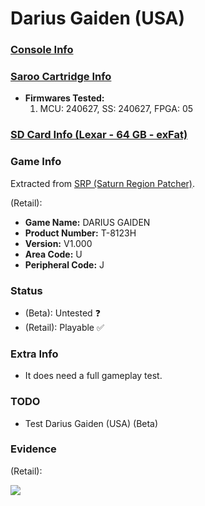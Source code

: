 # Darius Gaiden (USA)

### [Console Info](../../../../../Info/Consoles/VA13/README.md)

### [Saroo Cartridge Info](../../../../../Info/Cartridges/RetroGameParadiseStore/1.32F/README.md)

- <b>Firmwares Tested:</b>
  1. MCU: 240627, SS: 240627, FPGA: 05

### [SD Card Info (Lexar - 64 GB - exFat)](../../../../../Info/SdCards/Lexar/64GB/exfat/README.md)

### Game Info

Extracted from [SRP (Saturn Region Patcher)](https://segaxtreme.net/resources/saturn-region-patcher.81/download).

(Retail):

- <b>Game Name:</b> DARIUS GAIDEN
- <b>Product Number:</b> T-8123H
- <b>Version:</b> V1.000
- <b>Area Code:</b> U
- <b>Peripheral Code:</b> J

### Status

- (Beta): Untested :question:
- (Retail): Playable :white_check_mark:

### Extra Info

- It does need a full gameplay test.

### TODO

- Test Darius Gaiden (USA) (Beta)

### Evidence

(Retail):

[![](https://img.youtube.com/vi/OZHtP1DFNSc/0.jpg)](https://www.youtube.com/watch?v=OZHtP1DFNSc)
